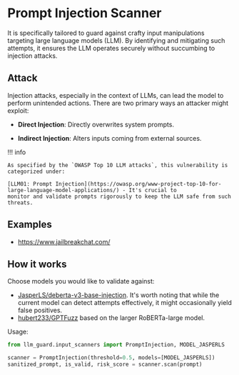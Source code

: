 # Prompt Injection Scanner

It is specifically tailored to guard against crafty input manipulations targeting large
language models (LLM). By identifying and mitigating such attempts, it ensures the LLM operates securely without
succumbing to injection attacks.

## Attack

Injection attacks, especially in the context of LLMs, can lead the model to perform unintended actions. There are two
primary ways an attacker might exploit:

- **Direct Injection**: Directly overwrites system prompts.

- **Indirect Injection**: Alters inputs coming from external sources.

!!! info

    As specified by the `OWASP Top 10 LLM attacks`, this vulnerability is categorized under:

    [LLM01: Prompt Injection](https://owasp.org/www-project-top-10-for-large-language-model-applications/) - It's crucial to
    monitor and validate prompts rigorously to keep the LLM safe from such threats.

## Examples

- https://www.jailbreakchat.com/

## How it works

Choose models you would like to validate against:

- [JasperLS/deberta-v3-base-injection](https://huggingface.co/JasperLS/deberta-v3-base-injection). It's worth noting that while the current model can detect attempts effectively, it might occasionally yield false positives.
- [hubert233/GPTFuzz](https://huggingface.co/hubert233/GPTFuzz) based on the larger RoBERTa-large model.

Usage:

```python
from llm_guard.input_scanners import PromptInjection, MODEL_JASPERLS

scanner = PromptInjection(threshold=0.5, models=[MODEL_JASPERLS])
sanitized_prompt, is_valid, risk_score = scanner.scan(prompt)
```
